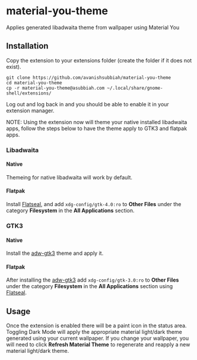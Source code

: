 # material-you-theme
Applies generated libadwaita theme from wallpaper using Material You

## Installation
Copy the extension to your extensions folder (create the folder if it does not exist).
```
git clone https://github.com/avanishsubbiah/material-you-theme
cd material-you-theme
cp -r material-you-theme@asubbiah.com ~/.local/share/gnome-shell/extensions/
```
Log out and log back in and you should be able to enable it in your extension manager.

NOTE: Using the extension now will theme your native installed libadwaita apps, follow the steps below to have the theme apply to GTK3 and flatpak apps.

### Libadwaita
#### Native
Themeing for native libadwaita will work by default.
#### Flatpak
Install [Flatseal](https://github.com/tchx84/Flatseal), and add `xdg-config/gtk-4.0:ro` to **Other Files** under the category **Filesystem** in the **All Applications** section.

### GTK3
#### Native
Install the [adw-gtk3](https://github.com/lassekongo83/adw-gtk3) theme and apply it.
#### Flatpak
After installing the [adw-gtk3](https://github.com/lassekongo83/adw-gtk3) add `xdg-config/gtk-3.0:ro` to **Other Files** under the category **Filesystem** in the **All Applications** section using [Flatseal](https://github.com/tchx84/Flatseal).

## Usage
Once the extension is enabled there will be a paint icon in the status area. Toggling Dark Mode will apply the appropriate material light/dark theme generated using your current wallpaper. If you change your wallpaper, you will need to click **Refresh Material Theme** to regenerate and reapply a new material light/dark theme.
